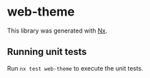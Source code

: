 # web-theme

This library was generated with [Nx](https://nx.dev).

## Running unit tests

Run `nx test web-theme` to execute the unit tests.
